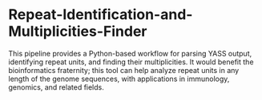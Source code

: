 # Repeat-Identification-and-Multiplicities-Finder
This pipeline provides a Python-based workflow for parsing YASS output, identifying repeat units, and finding their multiplicities. It would benefit the bioinformatics fraternity; this tool can help analyze repeat units in any length of the genome sequences, with applications in immunology, genomics, and related fields.
